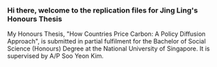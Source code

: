 ### Hi there, welcome to the replication files for Jing Ling's Honours Thesis
My Honours Thesis, "How Countries Price Carbon: A Policy Diffusion Approach", is submitted in partial fulfilment for the Bachelor of Social Science (Honours) Degree at the National University of Singapore. It is supervised by A/P Soo Yeon Kim.

<!--
**tanjingling/tanjingling** is a ✨ _special_ ✨ repository because its `README.md` (this file) appears on your GitHub profile.

